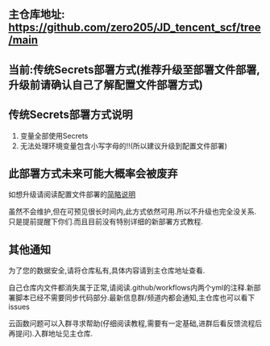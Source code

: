 ## 主仓库地址: https://github.com/zero205/JD_tencent_scf/tree/main
## 当前:传统Secrets部署方式(推荐升级至部署文件部署,升级前请确认自己了解配置文件部署方式)
## 传统Secrets部署方式说明
1. 变量全部使用Secrets
2. 无法处理环境变量包含小写字母的!!(所以建议升级到配置文件部署)

## 此部署方式未来可能大概率会被废弃
如想升级请阅读配置文件部署的[简略说明](https://github.com/zero205/JD_tencent_scf/blob/scf2/README.md)

虽然不会维护,但在可预见很长时间内,此方式依然可用.所以不升级也完全没关系.只是提前提醒下你们.而且目前没有特别详细的新部署方式教程.
## 其他通知
为了您的数据安全,请将仓库私有,具体内容请到主仓库地址查看.

自己仓库内文件都消失属于正常,请阅读.github/workflows内两个yml的注释.新部署脚本已经不需要同步代码部分.最新信息群/频道内都会通知,主仓库也可以看下issues

云函数问题可以入群寻求帮助(仔细阅读教程,需要有一定基础,进群后看反馈流程后再提问).入群地址见主仓库.
